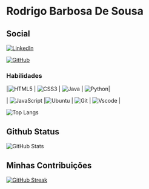 # Rodrigo Barbosa De Sousa

## Social
[![LinkedIn](https://img.shields.io/badge/LinkedIn-0077B5?style=for-the-badge&logo=linkedin&logoColor=white)](https://www.linkedin.com/in/rodrigo-barbosa-de-sousa-467812222)

[![GitHub](https://img.shields.io/badge/GitHub-100000?style=for-the-badge&logo=github&logoColor=white)](https://github.com/RodrigoLee56)



### Habilidades

|![HTML5](https://img.shields.io/badge/HTML5-E34F26?style=for-the-badge&logo=html5&logoColor=white)
| 
![CSS3](https://img.shields.io/badge/CSS3-1572B6?style=for-the-badge&logo=css3&logoColor=white)
|
![Java](https://img.shields.io/badge/java-%23ED8B00.svg?style=for-the-badge&logo=openjdk&logoColor=white)
|
![Python](https://img.shields.io/badge/python-3670A0?style=for-the-badge&logo=python&logoColor=ffdd54)|

|
![JavaScript](https://img.shields.io/badge/JavaScript-F7DF1E?style=for-the-badge&logo=javascript&logoColor=black)
|![Ubuntu](https://img.shields.io/badge/Ubuntu-35495E?style=for-the-badge&logo=ubuntu&logoColor=2CA5E0)
|
![Git](https://img.shields.io/badge/GIT-E44C30?style=for-the-badge&logo=git&logoColor=white)
|
![Vscode](https://img.shields.io/badge/Vscode-007ACC?style=for-the-badge&logo=visual-studio-code&logoColor=white)
|

![Top Langs](https://github-readme-stats-git-masterrstaa-rickstaa.vercel.app/api/top-langs/?username=RodrigoLee56&bg_color=000&border_color=30A3DC&title_color=E94D5F&text_color=FFF)

## Github Status
![GitHub Stats](https://github-readme-stats.vercel.app/api?username=RodrigoLee56&theme=transparent&bg_color=000&border_color=30A3DC&show_icons=true&icon_color=30A3DC&title_color=E94D5F&text_color=FFF)

## Minhas Contribuições
[![GitHub Streak](https://streak-stats.demolab.com/?user=RodrigoLee56&theme=bear&background=000&border=30A3DC&dates=FFF)](https://git.io/streak-stats)